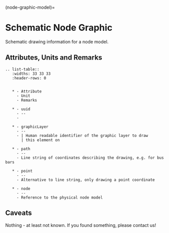 (node-graphic-model)=

# Schematic Node Graphic

Schematic drawing information for a node model.

## Attributes, Units and Remarks

```{eval-rst}
.. list-table::
   :widths: 33 33 33
   :header-rows: 0


   * - Attribute
     - Unit
     - Remarks

   * - uuid
     - --
     -

   * - graphicLayer
     - --
     - | Human readable identifier of the graphic layer to draw
       | this element on

   * - path
     - --
     - Line string of coordinates describing the drawing, e.g. for bus bars

   * - point
     - --
     - Alternative to line string, only drawing a point coordinate

   * - node
     - --
     - Reference to the physical node model

```

## Caveats

Nothing - at least not known.
If you found something, please contact us!
